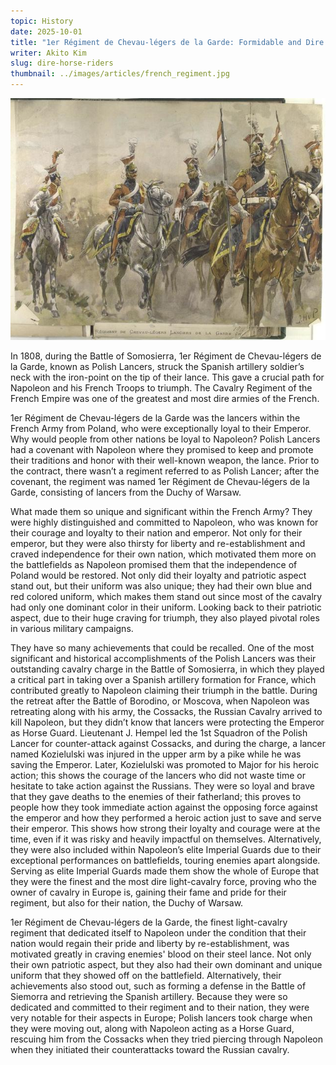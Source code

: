 ```yaml
---
topic: History
date: 2025-10-01
title: "1er Régiment de Chevau-légers de la Garde: Formidable and Dire Horse Riders"
writer: Akito Kim
slug: dire-horse-riders
thumbnail: ../images/articles/french_regiment.jpg
---
```

![](../images/articles/french_regiment.jpg)

In 1808, during the Battle of Somosierra, 1er Régiment de Chevau-légers de la Garde, known as Polish Lancers, struck the Spanish artillery soldier’s neck with the iron-point on the tip of their lance. This gave a crucial path for Napoleon and his French Troops to triumph. The Cavalry Regiment of the French Empire was one of the greatest and most dire armies of the French.

1er Régiment de Chevau-légers de la Garde was the lancers within the French Army from Poland, who were exceptionally loyal to their Emperor. Why would people from other nations be loyal to Napoleon? Polish Lancers had a covenant with Napoleon where they promised to keep and promote their traditions and honor with their well-known weapon, the lance. Prior to the contract, there wasn’t a regiment referred to as Polish Lancer; after the covenant, the regiment was named 1er Régiment de Chevau-légers de la Garde, consisting of lancers from the Duchy of Warsaw.

What made them so unique and significant within the French Army? They were highly distinguished and committed to Napoleon, who was known for their courage and loyalty to their nation and emperor. Not only for their emperor, but they were also thirsty for liberty and re-establishment and craved independence for their own nation, which motivated them more on the battlefields as Napoleon promised them that the independence of Poland would be restored. Not only did their loyalty and patriotic aspect stand out, but their uniform was also unique; they had their own blue and red colored uniform, which makes them stand out since most of the cavalry had only one dominant color in their uniform. Looking back to their patriotic aspect, due to their huge craving for triumph, they also played pivotal roles in various military campaigns.
	
They have so many achievements that could be recalled. One of the most significant and historical accomplishments of the Polish Lancers was their outstanding cavalry charge in the Battle of Somosierra, in which they played a critical part in taking over a Spanish artillery formation for France, which contributed greatly to Napoleon claiming their triumph in the battle. During the retreat after the Battle of Borodino, or Moscova, when Napoleon was retreating along with his army, the Cossacks, the Russian Cavalry arrived to kill Napoleon,  but they didn’t know that lancers were protecting the Emperor as Horse Guard. Lieutenant J. Hempel led the 1st Squadron of the Polish Lancer for counter-attack against Cossacks, and during the charge, a lancer named Kozielulski was injured in the upper arm by a pike while he was saving the Emperor. Later, Kozielulski was promoted to Major for his heroic action; this shows the courage of the lancers who did not waste time or hesitate to take action against the Russians. They were so loyal and brave that they gave deaths to the enemies of their fatherland; this proves to people how they took immediate action against the opposing force against the emperor and how they performed a heroic action just to save and serve their emperor. This shows how strong their loyalty and courage were at the time, even if it was risky and heavily impactful on themselves. Alternatively, they were also included within Napoleon’s elite Imperial Guards due to their exceptional performances on battlefields, touring enemies apart alongside. Serving as elite Imperial Guards made them show the whole of Europe that they were the finest and the most dire light-cavalry force, proving who the owner of cavalry in Europe is, gaining their fame and pride for their regiment, but also for their nation, the Duchy of Warsaw.

1er Régiment de Chevau-légers de la Garde, the finest light-cavalry regiment that dedicated itself to Napoleon under the condition that their nation would regain their pride and liberty by re-establishment, was motivated greatly in craving enemies' blood on their steel lance. Not only their own patriotic aspect, but they also had their own dominant and unique uniform that they showed off on the battlefield. Alternatively, their achievements also stood out, such as forming a defense in the Battle of Siemorra and retrieving the Spanish artillery. Because they were so dedicated and committed to their regiment and to their nation, they were very notable for their aspects in Europe; Polish lancers took charge when they were moving out, along with Napoleon acting as a Horse Guard, rescuing him from the Cossacks when they tried piercing through Napoleon when they initiated their counterattacks toward the Russian cavalry.
